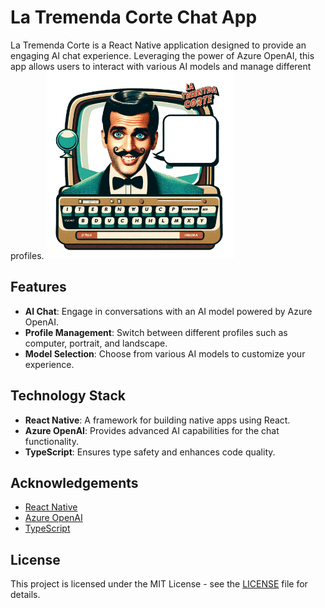 # La Tremenda Corte Chat App

La Tremenda Corte is a React Native application designed to provide an engaging AI chat experience. Leveraging the power of Azure OpenAI, this app allows users to interact with various AI models and manage different profiles.
<img src="https://github.com/ElSrJuez/LaTremendaCorte/blob/main/resources/assets/LaTremendaCorteApp.png?raw=true" alt="La Tremenda Corte App" width="300"/>

## Features

- **AI Chat**: Engage in conversations with an AI model powered by Azure OpenAI.
- **Profile Management**: Switch between different profiles such as computer, portrait, and landscape.
- **Model Selection**: Choose from various AI models to customize your experience.

## Technology Stack

- **React Native**: A framework for building native apps using React.
- **Azure OpenAI**: Provides advanced AI capabilities for the chat functionality.
- **TypeScript**: Ensures type safety and enhances code quality.

## Acknowledgements

- [React Native](https://reactnative.dev)
- [Azure OpenAI](https://azure.microsoft.com/en-us/services/cognitive-services/openai-service/)
- [TypeScript](https://www.typescriptlang.org/)

## License

This project is licensed under the MIT License - see the [LICENSE](LICENSE) file for details.